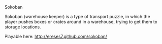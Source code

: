 Sokoban

Sokoban (warehouse keeper) is a type of transport puzzle, in which the player pushes boxes or crates around in a warehouse, trying to get them to storage locations.

Playable here: http://ereses7.github.com/sokoban/
